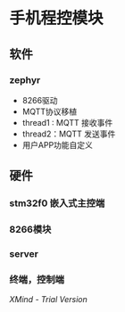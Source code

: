 # 手机程控模块

## 软件

### zephyr

- 8266驱动
- MQTT协议移植
- thread1 : MQTT 接收事件
- thread2：MQTT 发送事件
- 用户APP功能自定义

## 硬件

### stm32f0 嵌入式主控端

### 8266模块

### server 

### 终端，控制端

*XMind - Trial Version*